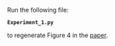 Run the following file:

**`Experiment_1.py`**

to regenerate Figure 4 in the [paper](https://proceedings.mlr.press/v144/hashemi21a/hashemi21a.pdf).


